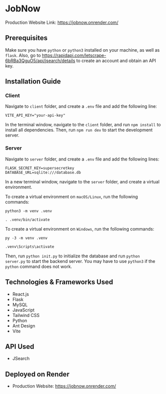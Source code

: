 # JobNow

Production Website Link: https://jobnow.onrender.com/

## Prerequisites

Make sure you have `python` or `python3` installed on your machine, as well as `flask`. Also, go to https://rapidapi.com/letscrape-6bRBa3QguO5/api/jsearch/details to create an account and obtain an API key.

## Installation Guide

### Client

Navigate to `client` folder, and create a `.env` file and add the following line:

```
VITE_API_KEY="your-api-key"
```

In the terminal window, navigate to the `client` folder, and run `npm install` to install all dependencies. Then, run `npm run dev` to start the development server.

### Server

Navigate to `server` folder, and create a `.env` file and add the following lines:

```
FLASK_SECRET_KEY=supersecretkey
DATABASE_URL=sqlite:///database.db
```

In a new terminal window, navigate to the `server` folder, and create a virtual environment. 

To create a virtual environment on `macOS/Linux`, run the following commands:

```
python3 -m venv .venv
```

```
. .venv/bin/activate
```

To create a virtual environment on `Windows`, run the following commands:

```
py -3 -m venv .venv
```

```
.venv\Scripts\activate
```

Then, run `python init.py` to initialize the database and run `python server.py` to start the backend server. You may have to use `python3` if the `python` command does not work.

## Technologies & Frameworks Used
- React.js
- Flask
- MySQL
- JavaScript
- Tailwind CSS
- Python
- Ant Design
- Vite

## API Used
- JSearch

## Deployed on Render
- Production Website: https://jobnow.onrender.com/




